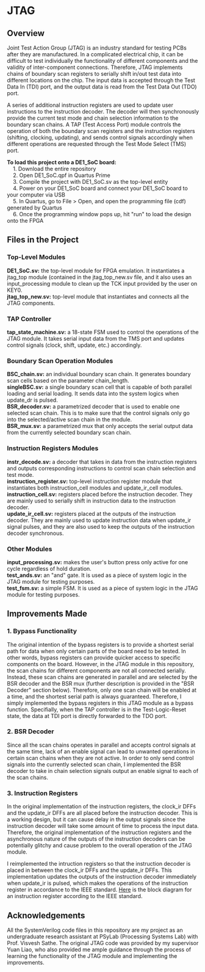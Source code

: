 # JTAG

## Overview
Joint Test Action Group (JTAG) is an industry standard for testing PCBs after they are manufactured. In a complicated electrical chip, it can be difficult to
test individually the functionality of different components and the validity of inter-component connections. Therefore, JTAG implements chains of boundary scan registers to serially shift in/out test data into different locations on the chip. The input data is accepted through the Test Data In (TDI) port, and the output data is read from the Test Data Out (TDO) port.

A series of additional instruction registers are used to update user instructions to the instruction decoder. The decoder will then synchronously provide the current test mode and chain selection information to the boundary scan chains. A TAP (Test Access Port) module controls the operation of both the boundary scan registers and the instruction registers (shifting, clocking, updating), and sends control signals accordingly when different operations are requested through the Test Mode Select (TMS) port.

**To load this project onto a DE1_SoC board:**\
&nbsp;&nbsp;&nbsp;&nbsp;1. Download the entire repository\
&nbsp;&nbsp;&nbsp;&nbsp;2. Open DE1_SoC.qpf in Quartus Prime\
&nbsp;&nbsp;&nbsp;&nbsp;3. Compile the project with DE1_SoC.sv as the top-level entity\
&nbsp;&nbsp;&nbsp;&nbsp;4. Power on your DE1_SoC board and connect your DE1_SoC board to your computer via USB\
&nbsp;&nbsp;&nbsp;&nbsp;5. In Quartus, go to File > Open, and open the programming file (cdf) generated by Quartus\
&nbsp;&nbsp;&nbsp;&nbsp;6. Once the programming window pops up, hit "run" to load the design onto the FPGA

## Files in the Project
### Top-Level Modules
**DE1_SoC.sv:** the top-level module for FPGA emulation. It instantiates a jtag_top module (contained in the jtag_top_new.sv file, and it also uses an input_processing module to clean up the TCK input provided by the user on KEY0.\
**jtag_top_new.sv:** top-level module that instantiates and connects all the JTAG components.
### TAP Controller
**tap_state_machine.sv:** a 18-state FSM used to control the operations of the JTAG module. It takes serial input data from the TMS port and updates control signals (clock, shift, update, etc.) accordingly.
### Boundary Scan Operation Modules
**BSC_chain.sv:** an individual boundary scan chain. It generates boundary scan cells based on the parameter chain_length.\
**singleBSC.sv:** a single boundary scan cell that is capable of both parallel loading and serial loading. It sends data into the system logics when update_dr is pulsed. \
**BSR_decoder.sv:** a parametrized decoder that is used to enable one selected scan chain. This is to make sure that the control signals only go into the selected/active scan chain in the module.\
**BSR_mux.sv:** a parametrized mux that only accepts the serial output data from the currently selected boundary scan chain.
### Instruction Registers Modules
**instr_decode.sv:** a decoder that takes in data from the instruction registers and outputs corresponding instructions to control scan chain selection and test mode. \
**instruction_register.sv:** top-level instruction register module that instantiates both instruction_cell modules and update_ir_cell modules.\
**instruction_cell.sv:** registers placed before the instruction decoder. They are mainly used to serially shift in instruction data to the instruction decoder.\
**update_ir_cell.sv:** registers placed at the outputs of the instruction decoder. They are mainly used to update instruction data when update_ir signal pulses, and they are also used to keep the outputs of the instruction decoder synchronous.
### Other Modules
**input_processing.sv:** makes the user's button press only active for one cycle regardless of hold duration.\
**test_ands.sv:** an "and" gate. It is used as a piece of system logic in the JTAG module for testing purposes.\
**test_fsm.sv:** a simple FSM. It is used as a piece of system logic in the JTAG module for testing purposes.


## Improvements Made
### 1. Bypass Functionality
The original intention of the bypass registers is to provide a shortest serial path for data when only certain parts of the board need to be tested. In other words, bypass registers can provide quicker access to specific components on the board. However, in the JTAG module in this repository, the scan chains for different components are not all connected serially. Instead, these scan chains are generated in parallel and are selected by the BSR decoder and the BSR mux (further description is provided in the "BSR Decoder" section below). Therefore, only one scan chain will be enabled at a time, and the shortest serial path is always guaranteed. Therefore, I simply implemented the bypass registers in this JTAG module as a bypass function. Specifially, when the TAP controller is in the Test-Logic-Reset state, the data at TDI port is directly forwarded to the TDO port.

### 2. BSR Decoder
Since all the scan chains operates in parallel and accepts control signals at the same time, lack of an enable signal can lead to unwanted operations in certain scan chains when they are not active. In order to only send control signals into the currently selected scan chain, I implemented the BSR decoder to take in chain selection signals output an enable signal to each of the scan chains. 

### 3. Instruction Registers
In the original implementation of the instruction registers, the clock_ir DFFs and the update_ir DFFs are all placed before the instruction decoder. This is a working design, but it can cause delay in the output signals since the instruction decoder will take some amount of time to process the input data. Therefore, the original implementation of the instruction registers and the asynchronous nature of the outputs of the instruction decoders can be potentially glitchy and cause problem to the overall operation of the JTAG module.

I reimplemented the intruction registers so that the instruction decoder is placed in between the clock_ir DFFs and the update_ir DFFs. This implementation updates the outputs of the instruction decoder immediately when update_ir is pulsed, which makes the operations of the instruction register in accordance to the IEEE standard. [Here](https://imgur.com/a/q2ro6o0) is the block diagram for an instruction register according to the IEEE standard. 

## Acknowledgements
All the SystemVerilog code files in this repository are my project as an undergraduate research assistant at PSyLab (Processing Systems Lab) with Prof. Visvesh Sathe. The original JTAG code was provided by my supervisor Yuan Liao, who also provided me ample guidance through the process of learning the functionality of the JTAG module and implementing the improvements. 
